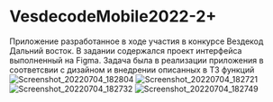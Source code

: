 # VesdecodeMobile2022-2+
Приложение разработанное в ходе участия в конкурсе Вездекод Дальний восток. В задании содержался проект интерфейса выполненный на Figma. Задача была в реализации приложения в соответсвии с дизайном и внедрении описанных в ТЗ функций
![Screenshot_20220704_182804](https://user-images.githubusercontent.com/85612068/177114756-fd5a1cb8-ae51-4c11-9076-94a9be233467.png)
![Screenshot_20220704_182721](https://user-images.githubusercontent.com/85612068/177114762-bdc2567b-53df-45a9-904e-66f971bbbfe4.png)
![Screenshot_20220704_182732](https://user-images.githubusercontent.com/85612068/177114764-f75e3044-0687-4c19-a672-2c5169433940.png)
![Screenshot_20220704_182749](https://user-images.githubusercontent.com/85612068/177114769-0bab13c4-02c4-4e87-a0f5-9516a9a53343.png)
